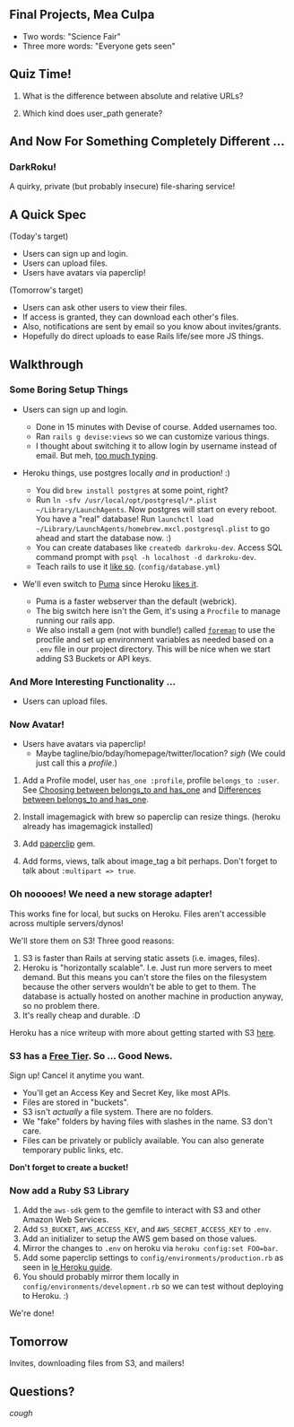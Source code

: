 ## Final Projects, Mea Culpa

* Two words: "Science Fair"
* Three more words: "Everyone gets seen"










## Quiz Time!

1. What is the difference between absolute
   and relative URLs?

2. Which kind does user_path generate?













## And Now For Something Completely Different ...

### DarkRoku!

A quirky, private (but probably insecure) file-sharing service!





## A Quick Spec

(Today's target)
* Users can sign up and login.
* Users can upload files.
* Users have avatars via paperclip!

(Tomorrow's target)
* Users can ask other users to view their files.
* If access is granted, they can download each other's files.
* Also, notifications are sent by email so you know about invites/grants.
* Hopefully do direct uploads to ease Rails life/see more JS things.

## Walkthrough

### Some Boring Setup Things

* Users can sign up and login.
  * Done in 15 minutes with Devise of course. Added usernames too.
  * Ran `rails g devise:views` so we can customize various things.
  * I thought about switching it to allow login
    by username instead of email. But meh, [too much typing][devise-fail].












* Heroku things, use postgres locally *and* in production! :)
  * You did `brew install postgres` at some point, right?
  * Run `ln -sfv /usr/local/opt/postgresql/*.plist ~/Library/LaunchAgents`.
    Now postgres will start on every reboot. You have a "real" database!
    Run `launchctl load ~/Library/LaunchAgents/homebrew.mxcl.postgresql.plist`
    to go ahead and start the database now. :)
  * You can create databases like `createdb darkroku-dev`.
    Access SQL command prompt with `psql -h localhost -d darkroku-dev`.
  * Teach rails to use it [like so][postgres-commit]. (`config/database.yml`)





* We'll even switch to [Puma][puma] since Heroku [likes it][heroku-web].
  * Puma is a faster webserver than the default (webrick).
  * The big switch here isn't the Gem, it's using a `Procfile`
    to manage running our rails app.
  * We also install a gem (not with bundle!) called [`foreman`][foreman]
    to use the procfile and set up environment variables as
    needed based on a `.env` file in our project directory.
    This will be nice when we start adding S3 Buckets or API keys.

[devise-fail]: https://github.com/plataformatec/devise/wiki/How-To:-Allow-users-to-sign-in-using-their-username-or-email-address
[foreman]: http://blog.daviddollar.org/2011/05/06/introducing-foreman.html
[postgres-commit]: https://github.com/TIY-ATL-ROR-2015-Jan/darkroku/commit/9c8e336967ecc958565f906e74bf8df7fce3cbd7
[heroku-web]: https://devcenter.heroku.com/articles/getting-started-with-rails4#webserver
[puma]: http://puma.io/

### And More Interesting Functionality ...

* Users can upload files.

### Now Avatar!

* Users have avatars via paperclip!
  * Maybe tagline/bio/bday/homepage/twitter/location? *sigh*
    (We could just call this a *profile*.)

1. Add a Profile model, user `has_one :profile`, profile `belongs_to :user`.
   See [Choosing between belongs_to and has_one][choosing] and
   [Differences between belongs_to and has_one][differences].

2. Install imagemagick with brew so paperclip can resize things.
   (heroku already has imagemagick installed)
3. Add [paperclip][paperclip] gem.
4. Add forms, views, talk about image_tag a bit perhaps.
   Don't forget to talk about `:multipart => true`.

[choosing]: http://guides.rubyonrails.org/association_basics.html#choosing-between-belongs-to-and-has-one
[differences]: http://requiremind.com/differences-between-has-one-and-belongs-to-in-ruby-on-rails/

[heroku-paperclip]: https://devcenter.heroku.com/articles/paperclip-s3
[paperclip]: https://github.com/thoughtbot/paperclip




### Oh nooooes! We need a new storage adapter!

This works fine for local, but sucks on Heroku.
Files aren't accessible across multiple servers/dynos!

We'll store them on S3! Three good reasons:
  1. S3 is faster than Rails at serving static assets (i.e. images, files).
  2. Heroku is "horizontally scalable". I.e. Just run more servers to
     meet demand. But this means you can't store the files on the filesystem
     because the other servers wouldn't be able to get to them. The database
     is actually hosted on another machine in production anyway, so no
     problem there.
  3. It's really cheap and durable. :D

Heroku has a nice writeup with more about getting started
with S3 [here][heroku-s3].

[heroku-s3]: https://devcenter.heroku.com/articles/s3

### S3 has a [Free Tier][free-s3]. So ... Good News.

Sign up! Cancel it anytime you want.

* You'll get an Access Key and Secret Key, like most APIs.
* Files are stored in "buckets".
* S3 isn't *actually* a file system. There are no folders.
* We "fake" folders by having files with slashes in the name. S3 don't care.
* Files can be privately or publicly available.
  You can also generate temporary public links, etc.

**Don't forget to create a bucket!**

[free-s3]: https://aws.amazon.com/free/

### Now add a Ruby S3 Library

1. Add the `aws-sdk` gem to the gemfile to interact with S3
   and other Amazon Web Services.
2. Add `S3_BUCKET`, `AWS_ACCESS_KEY`, and `AWS_SECRET_ACCESS_KEY` to `.env`.
3. Add an initializer to setup the AWS gem based on those values.
4. Mirror the changes to `.env` on heroku via `heroku config:set FOO=bar`.
5. Add some paperclip settings to `config/environments/production.rb`
   as seen in [le Heroku guide][heroku-paper-config].
6. You should probably mirror them locally in
   `config/environments/development.rb`
   so we can test without deploying to Heroku. :)

We're done!

[heroku-paper-config]: https://devcenter.heroku.com/articles/paperclip-s3#configuration

## Tomorrow

Invites, downloading files from S3, and mailers!

## Questions?

*cough*
